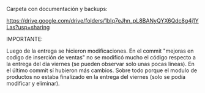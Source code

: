 Carpeta con documentación y backups:

https://drive.google.com/drive/folders/1bIq7eJhn_pL8BANyQYX6Qdc8g4j1YLas?usp=sharing


IMPORTANTE:

Luego de la entrega se hicieron modificaciones.
En el commit "mejoras en codigo de inserción de ventas" no se modificó mucho el código respecto a la entrega del día viernes (se pueden observar solo unas pocas lineas).
En el último commit sí hubieron más cambios. Sobre todo porque el modulo de productos no estaba finalizado en la entrega del viernes (solo se podía modificar y eliminar).
